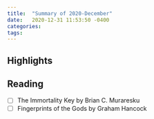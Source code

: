 ```yaml
---
title:  "Summary of 2020-December"
date:   2020-12-31 11:53:50 -0400
categories:
tags:
---
```

## Highlights

## Reading
- [ ] The Immortality Key by Brian C. Muraresku
- [ ] Fingerprints of the Gods by Graham Hancock
